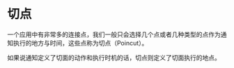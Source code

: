 # 切点

一个应用中有非常多的连接点，我们一般只会选择几个点或者几种类型的点作为通知执行的地方与时间，这些点称为切点（Poincut）。

如果说通知定义了切面的动作和执行时机的话，切点则定义了切面执行的地点。
